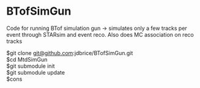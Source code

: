 # BTofSimGun
Code for running BTof simulation gun -> simulates only a few tracks per event through STARsim and event reco. Also does MC association on reco tracks


$git clone git@github.com:jdbrice/BTofSimGun.git  
$cd MtdSimGun  
$git submodule init  
$git submodule update  
$cons  
